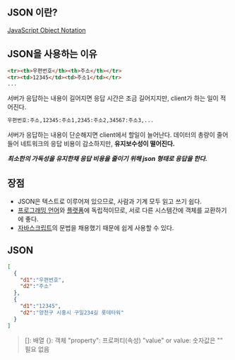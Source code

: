 ## JSON 이란?
[JavaScript Object Notation](https://ko.wikipedia.org/wiki/JSON)

## JSON을 사용하는 이유
```html
<tr><th>우편번호</th><th>주소</th></tr>
<tr><td>12345</td><td>주소1</td></tr>
...
```
서버가 응답하는 내용이 길어지면 응답 시간은 조금 길어지지만, client가 하는 일이 적어진다.


```html
우편번호:주소,12345:주소1,2345:주소2,34567:주소3,...
```
서버가 응답하는 내용이 단순해지면 client에서 할일이 늘어난다.
데이터의 총량이 줄어들어 네트워크의 응답 비용이 감소하지만, **유지보수성이 떨어진다.**

***최소한의 가독성을 유지한채 응답 비용을 줄이기 위해 json 형태로 응답을 한다.***

## 장점

-   JSON은 텍스트로 이루어져 있으므로, 사람과 기계 모두 읽고 쓰기 쉽다.
-   [프로그래밍 언어](https://ko.wikipedia.org/wiki/%ED%94%84%EB%A1%9C%EA%B7%B8%EB%9E%98%EB%B0%8D_%EC%96%B8%EC%96%B4 "프로그래밍 언어")와  [플랫폼](https://ko.wikipedia.org/wiki/%EC%BB%B4%ED%93%A8%ED%8C%85_%ED%94%8C%EB%9E%AB%ED%8F%BC "컴퓨팅 플랫폼")에 독립적이므로, 서로 다른 시스템간에 객체를 교환하기에 좋다.
- [자바스크립트](https://ko.wikipedia.org/wiki/%EC%9E%90%EB%B0%94%EC%8A%A4%ED%81%AC%EB%A6%BD%ED%8A%B8 "자바스크립트")의 문법을 채용했기 때문에 쉽게 사용할 수 있다.


## JSON
```json
[
  {
    "d1":"우편번호",
    "d2":"주소"
  },
  {
    "d1":"12345",
    "d2":"양천구 시흥시 구일234길 롯데타워"
  }
]
```

>[]: 배열
{}: 객체
"property": 프로퍼티(속성)
"value" or value: 숫자값은 "" 필요 없음

<!--stackedit_data:
eyJoaXN0b3J5IjpbLTcyMzY5ODU3NSwtMjA5MjU1MjkyOSwtMT
U1ODM4OTY4LC0xODU4Mjc3ODg4LC0xNjE2Mjk3MzU3LDIwMzgz
ODM4MF19
-->